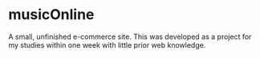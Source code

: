 # musicOnline
 A small, unfinished e-commerce site. This was developed as a project for my studies within one week with little prior web knowledge.
